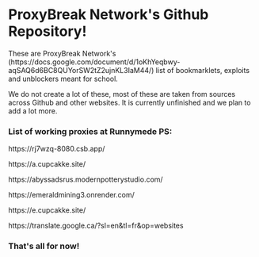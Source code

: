 <h1>ProxyBreak Network's Github Repository!</h1>
These are ProxyBreak Network's (https://docs.google.com/document/d/1oKhYeqbwy-aqSAQ6d6BC8QUYorSW2tZ2ujnKL3IaM44/) list of bookmarklets, exploits and unblockers meant for school.
<p> </p>
<p>We do not create a lot of these, most of these are taken from sources across Github and other websites. It is currently unfinished and we plan to add a lot more.</p>
<p> </p>
<h3>List of working proxies at Runnymede PS:</h3>
https://rj7wzq-8080.csb.app/
<p>https://a.cupcakke.site/</p>
<p>https://abyssadsrus.modernpotterystudio.com/</p>
<p>https://emeraldmining3.onrender.com/</p>
<p>https://e.cupcakke.site/</p>
<p>https://translate.google.ca/?sl=en&tl=fr&op=websites</p>

<h3>That's all for now!</h3>
